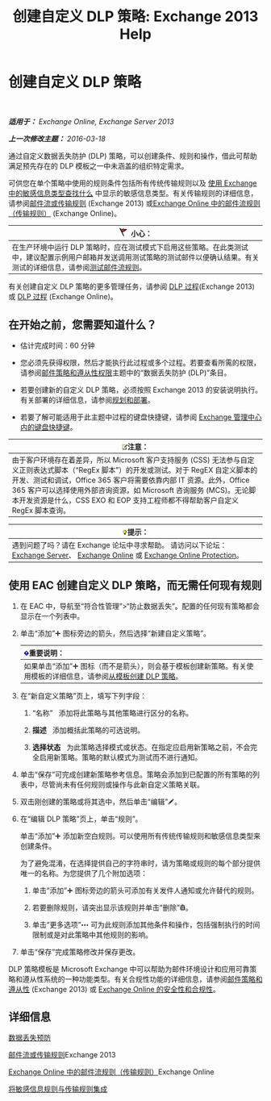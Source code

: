 ﻿---
title: '创建自定义 DLP 策略: Exchange 2013 Help'
TOCTitle: 创建自定义 DLP 策略
ms:assetid: b3299a39-9663-41e4-b76e-9d2f7879d486
ms:mtpsurl: https://technet.microsoft.com/zh-cn/library/JJ150550(v=EXCHG.150)
ms:contentKeyID: 50489722
ms.date: 01/11/2018
mtps_version: v=EXCHG.150
ms.translationtype: HT
---

# 创建自定义 DLP 策略

 

_**适用于：** Exchange Online, Exchange Server 2013_

_**上一次修改主题：** 2016-03-18_

通过自定义数据丢失防护 (DLP) 策略，可以创建条件、规则和操作，借此可帮助满足预先存在的 DLP 模板之一中未涵盖的组织特定需求。

可供您在单个策略中使用的规则条件包括所有传统传输规则以及 [使用 Exchange 中的敏感信息类型查找什么](what-the-sensitive-information-types-in-exchange-look-for-exchange-online-help.md) 中显示的敏感信息类型。有关传输规则的详细信息，请参阅[邮件流或传输规则](mail-flow-rules-transport-rules-in-exchange-2013-exchange-2013-help.md) (Exchange 2013) 或[Exchange Online 中的邮件流规则（传输规则）](https://technet.microsoft.com/zh-cn/library/jj919238\(v=exchg.150\)) (Exchange Online)。

<table>
<thead>
<tr class="header">
<th><img src="images/Dd876845.Caution(EXCHG.150).gif" title="小心" alt="小心" />小心：</th>
</tr>
</thead>
<tbody>
<tr class="odd">
<td>在生产环境中运行 DLP 策略时，应在测试模式下启用这些策略。在此类测试中，建议配置示例用户邮箱并发送调用测试策略的测试邮件以便确认结果。有关测试的详细信息，请参阅<a href="test-a-mail-flow-rule-exchange-2013-help.md">测试邮件流规则</a>。</td>
</tr>
</tbody>
</table>


有关创建自定义 DLP 策略的更多管理任务，请参阅 [DLP 过程](dlp-procedures-exchange-2013-help.md)(Exchange 2013) 或 [DLP 过程](https://technet.microsoft.com/zh-cn/library/jj938003\(v=exchg.150\)) (Exchange Online)。

## 在开始之前，您需要知道什么？

  - 估计完成时间：60 分钟

  - 您必须先获得权限，然后才能执行此过程或多个过程。若要查看所需的权限，请参阅[邮件策略和遵从性权限](messaging-policy-and-compliance-permissions-exchange-2013-help.md)主题中的“数据丢失防护 (DLP)”条目。

  - 若要创建新的自定义 DLP 策略，必须按照 Exchange 2013 的安装说明执行。有关部署的详细信息，请参阅[规划和部署](planning-and-deployment-for-exchange-2013-installation-instructions.md)。

  - 若要了解可能适用于此主题中过程的键盘快捷键，请参阅 [Exchange 管理中心内的键盘快捷键](keyboard-shortcuts-in-the-exchange-admin-center-exchange-online-protection-help.md)。

<table>
<thead>
<tr class="header">
<th><img src="images/Bb124558.note(EXCHG.150).gif" title="注意" alt="注意" />注意：</th>
</tr>
</thead>
<tbody>
<tr class="odd">
<td>由于客户环境存在着差异，所以 Microsoft 客户支持服务 (CSS) 无法参与自定义正则表达式脚本（“RegEx 脚本”）的开发或测试。对于 RegEX 自定义脚本的开发、测试和调试，Office 365 客户将需要依靠内部 IT 资源。此外，Office 365 客户可以选择使用外部咨询资源，如 Microsoft 咨询服务 (MCS)。无论脚本开发资源是什么，CSS EXO 和 EOP 支持工程师都不得帮助客户自定义 RegEx 脚本查询。</td>
</tr>
</tbody>
</table>


<table>
<thead>
<tr class="header">
<th><img src="images/Bb124558.tip(EXCHG.150).gif" title="提示" alt="提示" />提示：</th>
</tr>
</thead>
<tbody>
<tr class="odd">
<td>遇到问题了吗？请在 Exchange 论坛中寻求帮助。 请访问以下论坛：<a href="https://go.microsoft.com/fwlink/p/?linkid=60612">Exchange Server</a>、 <a href="https://go.microsoft.com/fwlink/p/?linkid=267542">Exchange Online</a> 或 <a href="https://go.microsoft.com/fwlink/p/?linkid=285351">Exchange Online Protection</a>。</td>
</tr>
</tbody>
</table>


## 使用 EAC 创建自定义 DLP 策略，而无需任何现有规则

1.  在 EAC 中，导航至“符合性管理”\>“防止数据丢失”。配置的任何现有策略都会显示在一个列表中。

2.  单击“添加”![添加图标](images/JJ218640.c1e75329-d6d7-4073-a27d-498590bbb558(EXCHG.150).gif "添加图标") 图标旁边的箭头，然后选择“新建自定义策略”。
    
    <table>
    <thead>
    <tr class="header">
    <th><img src="images/Bb124558.important(EXCHG.150).gif" title="重要说明" alt="重要说明" />重要说明：</th>
    </tr>
    </thead>
    <tbody>
    <tr class="odd">
    <td>如果单击“添加”<img src="images/JJ218640.c1e75329-d6d7-4073-a27d-498590bbb558(EXCHG.150).gif" title="添加图标" alt="添加图标" /> 图标（而不是箭头），则会基于模板创建新策略。有关使用模板的详细信息，请参阅<a href="how-to-new-dlp-data-loss-prevention-policy-template.md">从模板创建 DLP 策略</a>。</td>
    </tr>
    </tbody>
    </table>


3.  在“新自定义策略”页上，填写下列字段：
    
    1.  “名称”   添加将此策略与其他策略进行区分的名称。
    
    2.  **描述**   添加概括此策略的可选说明。
    
    3.  **选择状态**   为此策略选择模式或状态。在指定应启用新策略之前，不会完全启用新策略。策略的默认模式为测试而不进行通知。

4.  单击“保存”可完成创建新策略参考信息。策略会添加到已配置的所有策略的列表中，尽管尚未有任何规则或操作与此新自定义策略关联。

5.  双击刚创建的策略或将其选中，然后单击“编辑”![编辑图标](images/Bb124582.6f53ccb2-1f13-4c02-bea0-30690e6ea71d(EXCHG.150).gif "编辑图标")。

6.  在“编辑 DLP 策略”页上，单击“规则”。
    
    单击“添加”![添加图标](images/JJ218640.c1e75329-d6d7-4073-a27d-498590bbb558(EXCHG.150).gif "添加图标") 添加新空白规则。可以使用所有传统传输规则和敏感信息类型来创建条件。
    
    为了避免混淆，在选择提供自己的字符串时，请为策略或规则的每个部分提供唯一的名称。为您提供了几个附加选项：
    
    1.  单击“添加”![添加图标](images/JJ218640.c1e75329-d6d7-4073-a27d-498590bbb558(EXCHG.150).gif "添加图标") 图标旁边的箭头可添加有关发件人通知或允许替代的规则。
    
    2.  若要删除规则，请突出显示该规则并单击“删除”![删除图标](images/JJ657511.14f639f6-61e8-4418-bbfb-0db14de9d2f5(EXCHG.150).gif "删除图标")。
    
    3.  单击“更多选项”![更多选项图标](images/JJ150550.5381819e-3b21-4873-8714-e9b956290b28(EXCHG.150).gif "更多选项图标") 可为此规则添加其他条件和操作，包括强制执行的时间限制或是对此策略中其他规则的影响。

7.  单击“保存”完成策略修改并保存更改。

DLP 策略模板是 Microsoft Exchange 中可以帮助为邮件环境设计和应用可靠策略和遵从性系统的一种功能类型。有关合规性功能的详细信息，请参阅[邮件策略和遵从性](messaging-policy-and-compliance-exchange-2013-help.md) (Exchange 2013) 或 [Exchange Online 的安全性和合规性](https://technet.microsoft.com/zh-cn/library/jj200706\(v=exchg.150\))。

## 详细信息

[数据丢失预防](technical-overview-of-dlp-data-loss-prevention-in-exchange.md)

[邮件流或传输规则](mail-flow-rules-transport-rules-in-exchange-2013-exchange-2013-help.md)Exchange 2013

[Exchange Online 中的邮件流规则（传输规则）](https://technet.microsoft.com/zh-cn/library/jj919238\(v=exchg.150\))Exchange Online

[将敏感信息规则与传输规则集成](integrating-sensitive-information-rules-with-transport-rules-exchange-2013-help.md)

